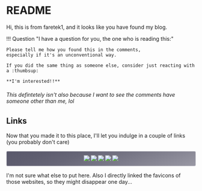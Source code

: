 # README

Hi, this is from faretek1, and it looks like you have found my blog.

!!! Question "I have a question for you, the one who is reading this:"

    Please tell me how you found this in the comments, 
    especially if it's an unconventional way. 

    If you did the same thing as someone else, consider just reacting with a :thumbsup:

    **I'm interested!!**

###### This defintetely isn't also because I want to see the comments have someone other than me, lol

## Links

Now that you made it to this place, I'll let you indulge in a couple of links (you probably don't care)
<div style="
background: linear-gradient(
    341deg,
    rgba(153, 152, 164, 1) 0%, 
    rgba(103, 102, 119, 1) 63%, 
    rgba(94, 93, 111, 1) 81%, 
    rgba(89, 88, 107, 1) 100%
);
border: .075rem solid #FFFFFF80;
border-radius: .2rem;
font-size: .64rem;
margin: 1.5625em 0;
padding: 0 .6rem;
text-align: center;
transition: box-shadow 125ms;
" markdown>

[![](https://scratch.mit.edu/favicon.ico)](https://scratch.mit.edu/users/faretek1/)
[![](https://github.githubassets.com/favicons/favicon.svg)](https://github.com/FAReTek1)
[![](https://cdn.prod.website-files.com/6257adef93867e50d84d30e2/62fddf0fde45a8baedcc7ee5_847541504914fd33810e70a0ea73177e%20(2)-1.png)](https://discord.com/invite/XGKV8X9hfh)
[![](https://web-cdn.bsky.app/static/favicon-32x32.png)](https://bsky.app/profile/faretek1.github.io)
[![](https://mastodon.social/packs/assets/favicon-32x32-CiQz7Niw.png)](https://mastodon.social/@retek1)

</div>

I'm not sure what else to put here. Also I directly linked the favicons of those websites, so they might disappear one
day...